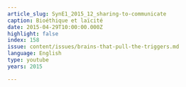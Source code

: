 ```yaml
---
article_slug: SynE1_2015_12_sharing-to-communicate
caption: Bioéthique et laïcité
date: 2015-04-29T10:00:00.000Z
highlight: false
index: 158
issue: content/issues/brains-that-pull-the-triggers.md
language: English
type: youtube
years: 2015

---
```

